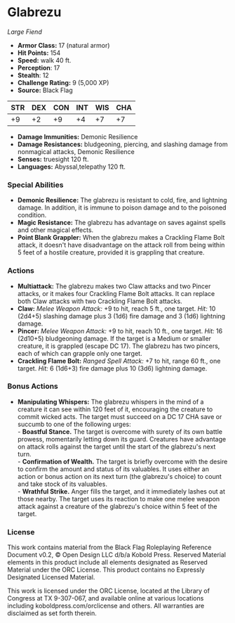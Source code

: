 # Glabrezu

*Large* *Fiend*

- **Armor Class:** 17 (natural armor)
- **Hit Points:** 154 
- **Speed:** walk 40 ft.
- **Perception**: 17
- **Stealth**: 12
- **Challenge Rating:** 9 (5,000 XP)
- **Source:** Black Flag

| STR | DEX | CON | INT | WIS | CHA |
| --- | --- | --- | --- | --- | --- |
| +9 | +2 | +9 | +4 | +7 | +7 |

- **Damage Immunities:** Demonic Resilience
- **Damage Resistances:** bludgeoning, piercing, and slashing damage from nonmagical attacks, Demonic Resilience
- **Senses:** truesight 120 ft.
- **Languages:** Abyssal,telepathy 120 ft.

### Special Abilities

- **Demonic Resilience:** The glabrezu is resistant to cold, fire, and lightning damage. In addition, it is immune to poison damage and to the poisoned condition.
- **Magic Resistance:** The glabrezu has advantage on saves against spells and other magical effects.
- **Point Blank Grappler:** When the glabrezu makes a Crackling Flame Bolt attack, it doesn't have disadvantage on the attack roll from being within 5 feet of a hostile creature, provided it is grappling that creature.

### Actions

- **Multiattack:** The glabrezu makes two Claw attacks and two Pincer attacks, or it makes four Crackling Flame Bolt attacks. It can replace both Claw attacks with two Crackling Flame Bolt attacks.
- **Claw:** _Melee Weapon Attack:_ +9 to hit, reach 5 ft., one target. _Hit:_ 10 (2d4+5) slashing damage plus 3 (1d6) fire damage and 3 (1d6) lightning damage.
- **Pincer:** _Melee Weapon Attack:_ +9 to hit, reach 10 ft., one target. _Hit:_ 16 (2d10+5) bludgeoning damage. If the target is a Medium or smaller creature, it is grappled (escape DC 17). The glabrezu has two pincers, each of which can grapple only one target.
- **Crackling Flame Bolt:** _Ranged Spell Attack:_ +7 to hit, range 60 ft., one target. _Hit:_ 6 (1d6+3) fire damage plus 10 (3d6) lightning damage.

### Bonus Actions

- **Manipulating Whispers:** The glabrezu whispers in the mind of a creature it can see within 120 feet of it, encouraging the creature to commit wicked acts. The target must succeed on a DC 17 CHA save or succumb to one of the following urges:<br>- **Boastful Stance.** The target is overcome with surety of its own battle prowess, momentarily letting down its guard. Creatures have advantage on attack rolls against the target until the start of the glabrezu's next turn.<br>- **Confirmation of Wealth.** The target is briefly overcome with the desire to confirm the amount and status of its valuables. It uses either an action or bonus action on its next turn (the glabrezu's choice) to count and take stock of its valuables.<br>- **Wrathful Strike.** Anger fills the target, and it immediately lashes out at those nearby. The target uses its reaction to make one melee weapon attack against a creature of the glabrezu's choice within 5 feet of the target.


### License

This work contains material from the Black Flag Roleplaying Reference Document v0.2, © Open Design LLC d/b/a Kobold Press. Reserved Material elements in this product include all elements designated as Reserved Material under the ORC License. This product contains no Expressly Designated Licensed Material.

This work is licensed under the ORC License, located at the Library of Congress at TX 9-307-067, and available online at various locations including koboldpress.com/orclicense and others. All warranties are disclaimed as set forth therein.
